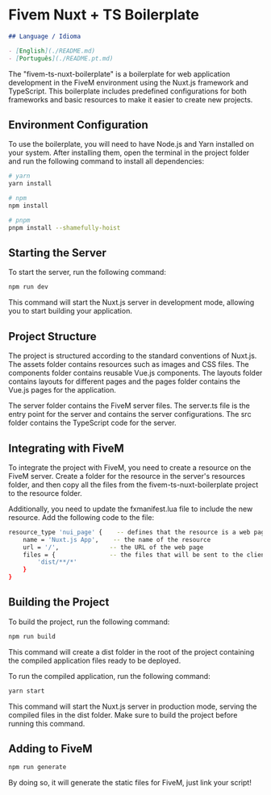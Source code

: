 # Fivem Nuxt + TS Boilerplate

```markdown
## Language / Idioma

- [English](./README.md)
- [Português](./README.pt.md)
```

The "fivem-ts-nuxt-boilerplate" is a boilerplate for web application development in the FiveM environment using the Nuxt.js framework and TypeScript. This boilerplate includes predefined configurations for both frameworks and basic resources to make it easier to create new projects.

## Environment Configuration

To use the boilerplate, you will need to have Node.js and Yarn installed on your system. After installing them, open the terminal in the project folder and run the following command to install all dependencies:

```bash
# yarn
yarn install

# npm
npm install

# pnpm
pnpm install --shamefully-hoist
```

## Starting the Server

To start the server, run the following command:

```bash
npm run dev
```

This command will start the Nuxt.js server in development mode, allowing you to start building your application.

## Project Structure

The project is structured according to the standard conventions of Nuxt.js. The assets folder contains resources such as images and CSS files. The components folder contains reusable Vue.js components. The layouts folder contains layouts for different pages and the pages folder contains the Vue.js pages for the application.

The server folder contains the FiveM server files. The server.ts file is the entry point for the server and contains the server configurations. The src folder contains the TypeScript code for the server.

## Integrating with FiveM

To integrate the project with FiveM, you need to create a resource on the FiveM server. Create a folder for the resource in the server's resources folder, and then copy all the files from the fivem-ts-nuxt-boilerplate project to the resource folder.

Additionally, you need to update the fxmanifest.lua file to include the new resource. Add the following code to the file:

```bash
resource_type 'nui_page' {    -- defines that the resource is a web page
    name = 'Nuxt.js App',    -- the name of the resource
    url = '/',              -- the URL of the web page
    files = {               -- the files that will be sent to the client
        'dist/**/*'
    }
}
```

## Building the Project

To build the project, run the following command:

```bash
npm run build
```

This command will create a dist folder in the root of the project containing the compiled application files ready to be deployed.

To run the compiled application, run the following command:

```bash
yarn start
```

This command will start the Nuxt.js server in production mode, serving the compiled files in the dist folder. Make sure to build the project before running this command.

## Adding to FiveM

```bash
npm run generate
```

By doing so, it will generate the static files for FiveM, just link your script!
